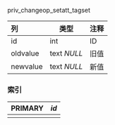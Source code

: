 priv_changeop_setatt_tagset

| 列       | 类型        | 注释 |
| :------- | ----------- | ---- |
| id       | int         | ID   |
| oldvalue | text *NULL* | 旧值 |
| newvalue | text *NULL* | 新值 |

### 索引

| PRIMARY | *id* |
| :------ | ---- |
|         |      |